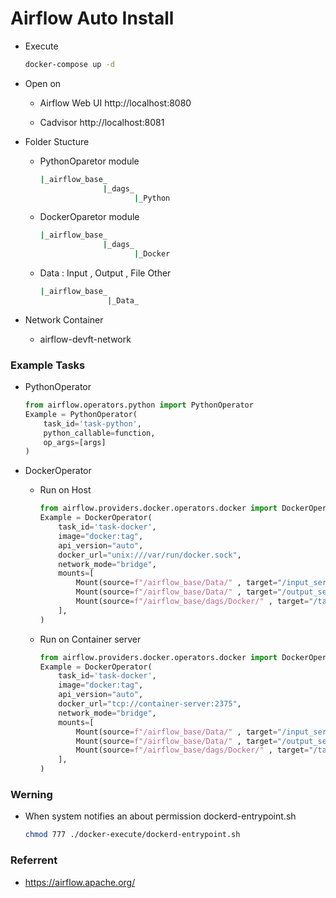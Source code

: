 # Airflow Auto Install
- Execute
  ```bash
  docker-compose up -d
  ```
- Open on 
  - Airflow Web UI http://localhost:8080

  - Cadvisor http://localhost:8081

- Folder Stucture
  - PythonOparetor module
    ```ruby
    |_airflow_base_
                  |_dags_
                         |_Python
    ```
  - DockerOparetor module
    ```ruby
    |_airflow_base_
                  |_dags_
                         |_Docker
    ```
  - Data : Input , Output , File Other
    ```ruby
    |_airflow_base_
                   |_Data_
    ```

- Network Container
  - airflow-devft-network

### Example Tasks
- PythonOperator
  ```python
  from airflow.operators.python import PythonOperator
  Example = PythonOperator(
      task_id='task-python',
      python_callable=function,
      op_args=[args]
  )
  ```

- DockerOperator
  - Run on Host
    ```python
    from airflow.providers.docker.operators.docker import DockerOperator
    Example = DockerOperator(
        task_id='task-docker',
        image="docker:tag",
        api_version="auto",
        docker_url="unix:///var/run/docker.sock",
        network_mode="bridge",
        mounts=[
            Mount(source=f"/airflow_base/Data/" , target="/input_service/" , type="bind"), #input
            Mount(source=f"/airflow_base/Data/" , target="/output_service/" , type="bind"), #output
            Mount(source=f"/airflow_base/dags/Docker/" , target="/task/" , type="bind"), #module
        ], 
    )
    ```
  
  - Run on Container server
    ```python
    from airflow.providers.docker.operators.docker import DockerOperator
    Example = DockerOperator(
        task_id='task-docker',
        image="docker:tag",
        api_version="auto",
        docker_url="tcp://container-server:2375",
        network_mode="bridge",
        mounts=[
            Mount(source=f"/airflow_base/Data/" , target="/input_service/" , type="bind"), #input
            Mount(source=f"/airflow_base/Data/" , target="/output_service/" , type="bind"), #output
            Mount(source=f"/airflow_base/dags/Docker/" , target="/task/" , type="bind"), #module
        ], 
    )
    ```

### Werning
- When system notifies an about permission dockerd-entrypoint.sh
  ```bash
  chmod 777 ./docker-execute/dockerd-entrypoint.sh
  ```

### Referrent
- https://airflow.apache.org/